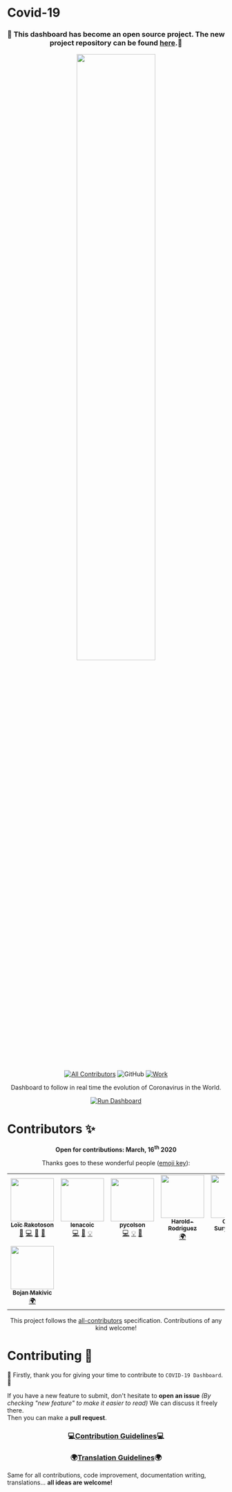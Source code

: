 # Covid-19
<div align="center">
 
 ### 📣 This dashboard has become an open source project. The new project repository can be found [here](https://github.com/Lrakotoson/Covid-19).📣

<a href="https://loicrakotoson.com/Covid-19/">
<img src="https://repository-images.githubusercontent.com/242967832/e1f65f00-584c-11ea-94ab-bfae07c4b42d"  width="60%" style="min-height:'250px'"/>
</a>

<!-- ALL-CONTRIBUTORS-BADGE:START - Do not remove or modify this section -->

[![All Contributors](https://img.shields.io/badge/all_contributors-8-orange.svg?style=for-the-badge)](#contributors-)
![GitHub](https://img.shields.io/github/license/Lrakotoson/Covid-19?style=for-the-badge)
[![Work](https://img.shields.io/badge/kernel-shiny-blue?style=for-the-badge&logo=R)](https://loicrakotoson.com/Covid-19/)

Dashboard to follow in real time the evolution of Coronavirus in the World.

[![Run Dashboard](https://img.shields.io/badge/-RUN%20DASHBOARD-red?style=for-the-badge&logo=imgur&logoColor=white&color=99004d)](https://loicrakotoson.com/Covid-19/)

<!-- ALL-CONTRIBUTORS-BADGE:END -->
</div>

# Contributors ✨
<div align="center">

**Open for contributions: March, 16<sup>th</sup> 2020**

Thanks goes to these wonderful people ([emoji key](https://allcontributors.org/docs/en/emoji-key)):

<!-- ALL-CONTRIBUTORS-LIST:START - Do not remove or modify this section -->
<!-- prettier-ignore-start -->
<!-- markdownlint-disable -->
<table>
  <tr>
    <td align="center"><a href="https://loicrakotoson.com"><img src="https://avatars1.githubusercontent.com/u/41545040?v=4" width="100px;" alt=""/><br /><sub><b>Loïc Rakotoson</b></sub></a><br /><a href="#projectManagement-Lrakotoson" title="Project Management">📆</a> <a href="https://github.com/Lrakotoson/Covid-19/commits?author=Lrakotoson" title="Code">💻</a> <a href="#maintenance-Lrakotoson" title="Maintenance">🚧</a> <a href="#ideas-Lrakotoson" title="Ideas, Planning, & Feedback">🤔</a></td>
    <td align="center"><a href="https://github.com/lenacoic"><img src="https://avatars0.githubusercontent.com/u/50864921?v=4" width="100px;" alt=""/><br /><sub><b>lenacoic</b></sub></a><br /><a href="https://github.com/Lrakotoson/Covid-19/commits?author=lenacoic" title="Code">💻</a> <a href="#ideas-lenacoic" title="Ideas, Planning, & Feedback">🤔</a> <a href="#example-lenacoic" title="Examples">💡</a></td>
    <td align="center"><a href="https://github.com/pycolson"><img src="https://avatars1.githubusercontent.com/u/60988565?v=4" width="100px;" alt=""/><br /><sub><b>pycolson</b></sub></a><br /><a href="https://github.com/Lrakotoson/Covid-19/commits?author=pycolson" title="Code">💻</a> <a href="#example-pycolson" title="Examples">💡</a> <a href="#ideas-pycolson" title="Ideas, Planning, & Feedback">🤔</a></td>
    <td align="center"><a href="https://github.com/Harold-Rodriguez"><img src="https://avatars0.githubusercontent.com/u/56844540?v=4" width="100px;" alt=""/><br /><sub><b>Harold-Rodriguez</b></sub></a><br /><a href="#translation-Harold-Rodriguez" title="Translation">🌍</a></td>
    <td align="center"><a href="https://github.com/Gauraviitkgp"><img src="https://avatars3.githubusercontent.com/u/23613158?v=4" width="100px;" alt=""/><br /><sub><b>Gaurav Suryawanshi</b></sub></a><br /><a href="#translation-Gauraviitkgp" title="Translation">🌍</a></td>
    <td align="center"><a href="https://github.com/llubosz"><img src="https://avatars2.githubusercontent.com/u/2283771?v=4" width="100px;" alt=""/><br /><sub><b>Łukasz Lubosz</b></sub></a><br /><a href="#translation-llubosz" title="Translation">🌍</a> <a href="#ideas-llubosz" title="Ideas, Planning, & Feedback">🤔</a></td>
    <td align="center"><a href="https://github.com/hershkoy"><img src="https://avatars3.githubusercontent.com/u/13259380?v=4" width="100px;" alt=""/><br /><sub><b>hershkoy</b></sub></a><br /><a href="#ideas-hershkoy" title="Ideas, Planning, & Feedback">🤔</a> <a href="#example-hershkoy" title="Examples">💡</a></td>
  </tr>
  <tr>
    <td align="center"><a href="https://github.com/BojanMakivic"><img src="https://avatars1.githubusercontent.com/u/59933743?v=4" width="100px;" alt=""/><br /><sub><b>Bojan Makivic</b></sub></a><br /><a href="#translation-BojanMakivic" title="Translation">🌍</a></td>
  </tr>
</table>

<!-- markdownlint-enable -->
<!-- prettier-ignore-end -->
<!-- ALL-CONTRIBUTORS-LIST:END -->

This project follows the [all-contributors](https://github.com/all-contributors/all-contributors) specification. Contributions of any kind welcome!

</div>

# Contributing 🤝
🎊 Firstly, thank you for giving your time to contribute to `COVID-19 Dashboard`. 🎊

If you have a new feature to submit, don't hesitate to **open an issue** _(By checking "new feature" to make it easier to read)_ We can discuss it freely there.  
Then you can make a **pull request**.

<div align="center">
 
 ### 💻[Contribution Guidelines](https://github.com/Lrakotoson/Covid-19/blob/master/.github/CONTRIBUTING.md)💻
 
 ### 🌍[Translation Guidelines](https://github.com/Lrakotoson/Covid-19/blob/master/.github/CONTRIBUTING.md#implement-translation)🌍
 
 </div>

Same for all contributions, code improvement, documentation writing, translations... **all ideas are welcome!**
